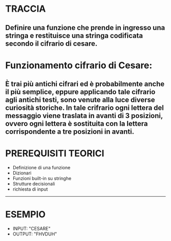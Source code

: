 # TRACCIA
Definire una funzione che prende in ingresso una stringa e restituisce una stringa
codificata secondo il cifrario di cesare.
---------------------------------------------------------------------------------------

# Funzionamento **cifrario di Cesare**:
È trai più antichi cifrari ed è probabilmente anche il più semplice, eppure applicando tale cifrario agli antichi testi, sono venute alla luce diverse curiosità storiche.
In tale crifrario ogni lettera del messaggio viene traslata in avanti di 3 posizioni, ovvero ogni lettera è sostituita con la lettera corrispondente a tre posizioni in avanti.
---------------------------------------------------------------------------------------

# PREREQUISITI TEORICI
- Definizione di una funzione
- Dizionari
- Funzioni built-in su stringhe
- Strutture decisionali
- richiesta di input
---------------------------------------------------------------------------------------

# ESEMPIO
- INPUT: "CESARE"
- OUTPUT: "FHVDUH"
